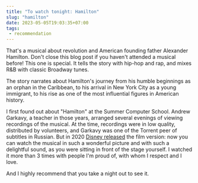 ```yaml
---
title: "To watch tonight: Hamilton"
slug: "hamilton"
date: 2023-05-05T19:03:35+07:00
tags:
 - recommendation
---
```


That's a musical about revolution and American founding father Alexander Hamilton. Don't
close this blog post if you haven't attended a musical before! This one is special. It
tells the story with hip-hop and rap, and mixes R&B with classic Broadway tunes.

The story narrates about Hamilton's journey from his humble beginnings as an orphan in the
Caribbean, to his arrival in New York City as a young immigrant, to his rise as one of the
most influential figures in American history.

I first found out about "Hamilton" at the Summer Computer School. Andrew Garkavy, a
teacher in those years, arranged several evenings of viewing recordings of the musical. At
the time, recordings were in low quality, distributed by volunteers, and Garkavy was one
of the Torrent peer of subtitles in Russian. But in 2020 [Disney released][disney] the
film version: now you can watch the musical in such a wonderful picture and with such a
delightful sound, as you were sitting in front of the stage yourself. I watched it more
than 3 times with people I'm proud of, with whom I respect and I love.

And I highly recommend that you take a night out to see it.

[disney]: https://ondisneyplus.disney.com/movie/hamilton
